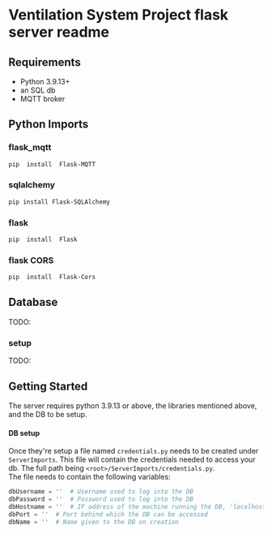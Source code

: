 # Ventilation System Project flask server readme
## Requirements
- Python 3.9.13+
- an SQL db
- MQTT broker
## Python Imports
### flask_mqtt
```bash
pip  install  Flask-MQTT
```
### sqlalchemy
```bash
pip install Flask-SQLAlchemy
```
### flask
```bash
pip  install  Flask
```
### flask CORS
```bash
pip  install  Flask-Cors
```
## Database
TODO:
### setup
TODO:
## Getting Started
The server requires python 3.9.13 or above, the libraries mentioned above, and the DB to be setup.<br>
#### DB setup
Once they're setup a file named `credentials.py` needs to be created under `ServerImports`. This file will contain the credentials needed to access your db. The full path being `<root>/ServerImports/credentials.py`.<br>
The file needs to contain the following variables:
```py
dbUsername = ''  # Username used to log into the DB
dbPassword = ''  # Password used to log into the DB
dbHostname = ''  # IP address of the machine running the DB, 'localhost' if running locally
dbPort = ''  # Port behind which the DB can be accessed
dbName = ''  # Name given to the DB on creation
```
